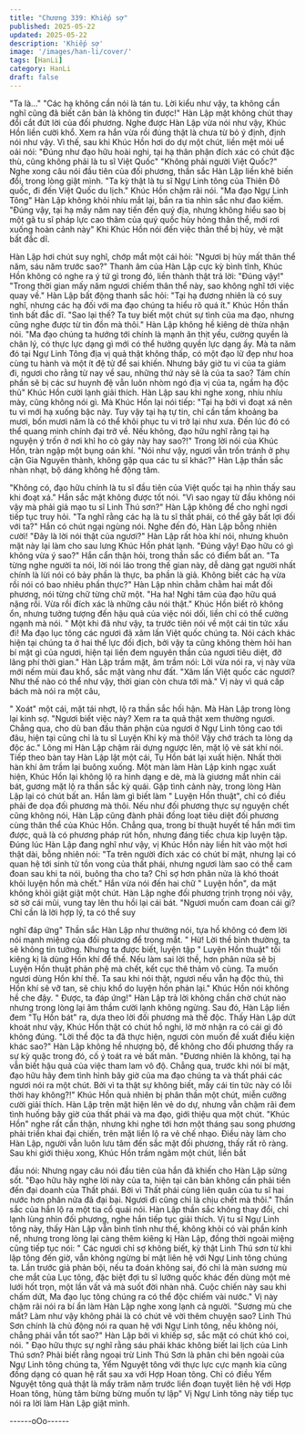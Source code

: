 ```yaml
---
title: "Chương 339: Khiếp sợ"
published: 2025-05-22
updated: 2025-05-22
description: 'Khiếp sợ'
image: '/images/han-li/cover/'
tags: [HanLi]
category: HanLi
draft: false
---
```


"Ta là…"
"Các hạ không cần nói là tán tu. Lời kiểu như vậy, ta không cần
nghĩ cũng đã biết căn bản là không tin được!" Hàn Lập mặt không
chút thay đổi cắt đứt lời của đối phương.
Nghe được Hàn Lập vừa nói như vậy, Khúc Hồn liền cười khổ.
Xem ra hắn vừa rồi đúng thật là chưa từ bỏ ý định, định nói như
vậy.
Vì thế, sau khi Khúc Hồn hơi do dự một chút, liền mệt mỏi uể oải
nói:
"Đúng như đạo hữu hoài nghi, tại hạ thân phận đích xác có chút
đặc thù, cũng không phải là tu sĩ Việt Quốc"
"Không phải người Việt Quốc?" Nghe xong câu nói đầu tiên của
đối phương, thần sắc Hàn Lập liền khẽ biến đổi, trong lòng giật
mình.
"Ta kỳ thật là tu sĩ Ngự Linh tông của Thiên Đô quốc, đi đến Việt
Quốc du lịch." Khúc Hồn chậm rãi nói.
"Ma đạo Ngự Linh Tông"
Hàn Lập không khỏi nhíu mắt lại, bắn ra tia nhìn sắc như đao
kiếm.
"Đúng vậy, tại hạ mấy năm nay tiến đến quý địa, nhưng không
hiểu sao bị một gã tu sĩ pháp lực cao thâm của quý quốc hủy
hỏng thân thể, mới rơi xuống hoàn cảnh này" Khi Khúc Hồn nói
đến việc thân thể bị hủy, vẻ mặt bất đắc dĩ.

Hàn Lập hơi chút suy nghĩ, chớp mắt một cái hỏi:
"Ngươi bị hủy mất thân thể năm, sáu năm trước sao?"
Thanh âm của Hàn Lập cực kỳ bình tĩnh, Khúc Hồn không có
nghe ra ý tứ gì trong đó, liền thành thật trả lời:
"Đúng vậy!"
"Trong thời gian mấy năm ngươi chiếm thân thể này, sao không
nghĩ tới việc quay về." Hàn Lập bất động thanh sắc hỏi:
"Tại hạ đương nhiên là có suy nghĩ, nhưng các hạ đối với ma đạo
chúng ta hiểu rõ quá ít." Khúc Hồn thần tình bất đắc dĩ.
"Sao lại thế? Ta tuy biết một chút sự tình của ma đạo, nhưng cũng
nghe được từ tin đồn mà thôi." Hàn Lập không hề kiêng dè thừa
nhận nói.
"Ma đạo chúng ta hướng tới chính là mạnh ăn thịt yếu, cường
quyền là chân lý, có thực lực dạng gì mới có thể hưởng quyền lực
dạng ấy. Mà ta năm đó tại Ngự Linh Tông địa vị quả thật không
thấp, có một đạo lữ đẹp như hoa cùng tu hành và một ít đệ tử để
sai khiến. Nhưng bây giờ tu vi của ta giảm đi, ngươi cho rằng từ
nay về sau, những thứ này sẽ là của ta sao? Tám chín phần sẽ bị
các sư huynh đệ vẫn luôn nhòm ngó địa vị của ta, ngầm hạ độc
thủ" Khúc Hồn cười lạnh giải thích.
Hàn Lập sau khi nghe xong, nhíu nhíu mày, cũng không nói gì.
Mà Khúc Hồn lại nói tiếp: "Tại hạ bởi vì đoạt xá nên tu vi mới hạ
xuống bậc này. Tuy vậy tại hạ tự tin, chỉ cần tầm khoảng ba mươi,
bốn mươi năm là có thể khôi phục tu vi trở lại như xưa. Đến lúc đó
có thể quang minh chính đại trở về. Nếu không, đạo hữu nghĩ
rằng tại hạ nguyện ý trốn ở nơi khỉ ho cò gáy này hay sao?!"
Trong lời nói của Khúc Hồn, tràn ngập một bụng oán khí.
"Nói như vậy, ngươi vẫn trốn tránh ở phụ cận Gia Nguyên thành,
không gặp qua các tu sĩ khác?" Hàn Lập thần sắc nhàn nhạt, bộ
dáng không hề động tâm.

"Không có, đạo hữu chính là tu sĩ đầu tiên của Việt quốc tại hạ
nhìn thấy sau khi đoạt xá." Hắn sắc mặt không được tốt nói.
"Vì sao ngay từ đầu không nói vậy mà phải giả mạo tu sĩ Linh Thú
sơn?" Hàn Lập không để cho nghỉ ngơi tiếp tục truy hỏi.
"Ta nghĩ rằng các hạ là tu sĩ thất phái, có thể gây bất lợi đối với
ta?" Hắn có chút ngại ngùng nói.
Nghe đến đó, Hàn Lập bỗng nhiên cười!
"Đây là lời nói thật của ngươi?" Hàn Lập rất hòa khí nói, nhưng
khuôn mặt này lại làm cho sau lưng Khúc Hồn phát lạnh.
"Đúng vậy! Đạo hữu có gì không vừa ý sao?" Hắn cẩn thận hỏi,
trong thần sắc có điểm bất an.
"Ta từng nghe người ta nói, lời nói láo trong thế gian này, dễ dàng
gạt người nhất chính là lừi nói có bảy phần là thực, ba phần là giả.
Không biết các hạ vừa rồi nói có bao nhiêu phần thực?" Hàn Lập
nhìn chằm chằm hai mắt đối phương, nói từng chữ từng chữ một.
"Ha ha! Nghi tâm của đạo hữu quá nặng rồi. Vừa rồi đích xác là
những câu nói thật." Khúc Hồn biết rõ không ổn, nhưng tưởng
tượng đến hậu quả của việc nói dối, liền chỉ có thể cường ngạnh
mà nói.
" Một khi đã như vậy, ta trước tiên nói về một cái tin tức xấu đi! Ma
đạo lục tông các ngươi đã xâm lấn Việt quốc chúng ta. Nói cách
khác hiện tại chúng ta ở hai thế lực đối địch, bởi vậy ta cũng
không thèm hỏi han bí mật gì của ngươi, hiện tại liền đem nguyên
thần của ngươi tiêu diệt, đỡ lãng phí thời gian." Hàn Lập trầm mặt,
âm trầm nói:
Lời vừa nói ra, vị này vừa mới nếm mùi đau khổ, sắc mặt vàng
như đất.
"Xâm lấn Việt quốc các ngươi? Như thế nào có thể như vậy, thời
gian còn chưa tới mà." Vị này vì quá cấp bách mà nói ra một câu,

" Xoát" một cái, mặt tái nhợt, lộ ra thần sắc hối hận.
Mà Hàn Lập trong lòng lại kinh sợ.
"Ngươi biết việc này? Xem ra ta quả thật xem thường ngươi.
Chẳng qua, cho dù ban đầu thân phận của ngươi ở Ngự Linh tông
cao tới đâu, hiện tại cũng chỉ là tu sĩ Luyện Khí kỳ mà thôi! Vậy
chớ trách ta lòng dạ độc ác." Lông mi Hàn Lập chậm rãi dựng
ngược lên, mặt lộ vẻ sát khí nói.
Tiếp theo bàn tay Hàn Lập lật một cái, Tụ Hồn bát lại xuất hiện.
Nhất thời hàn khí âm trầm lại buông xuống.
Một màn làm Hàn Lập kinh ngạc xuất hiện, Khúc Hồn lại không lộ
ra hình dạng e dè, mà là giương mắt nhìn cái bát, gương mặt lộ
ra thần sắc kỳ quái.
Gặp tình cảnh này, trong lòng Hàn Lập lại có chút bất an.
Hắn làm gì biết làm " Luyện Hồn thuật", chỉ có điều phải đe dọa
đối phương mà thôi. Nếu như đối phương thực sự nguyện chết
cũng không nói, Hàn Lập cũng đành phải đồng loạt tiêu diệt đối
phương cùng thân thể của Khúc Hồn. Chẳng qua, trong bí thuật
huyết tế hắn mới tìm được, quả là có phương pháp rút hồn,
nhưng đáng tiếc chưa kịp luyện tập.
Đúng lúc Hàn Lập đang nghĩ như vậy, vị Khúc Hồn này liền hít
vào một hơi thật dài, bỗng nhiên nói:
"Ta trên người đích xác có chút bí mật, nhưng lại có quan hệ tới
sinh tử tồn vong của thất phái, nhưng ngươi làm sao có thể cam
đoan sau khi ta nói, buông tha cho ta? Chỉ sợ hơn phân nửa là
khó thoát khỏi luyện hồn mà chết." Hắn vừa nói đến hai chữ "
Luyện hồn", da mặt không khỏi giật giật một chút.
Hàn Lập nghe đối phương trịnh trọng nói vậy, sờ sờ cái mũi, vung
tay lên thu hồi lại cái bát.
"Ngươi muốn cam đoan cái gì? Chỉ cần là lời hợp lý, ta có thể suy

nghĩ đáp ứng" Thần sắc Hàn Lập như thường nói, tựa hồ không
có đem lời nói mạnh miệng của đối phương để trong mắt.
" Hừ! Lời thề bình thường, ta sẽ không tin tưởng. Nhưng ta được
biết, luyện tập " Luyện Hồn thuật" tối kiêng kị là dùng Hồn khí để
thề. Nếu làm sai lời thề, hơn phân nửa sẽ bị Luyện Hồn thuật
phản phệ mà chết, kết cục thê thảm vô cùng. Ta muốn ngươi
dùng Hồn khí thề. Ta sau khi nói thật, ngươi nếu vẫn hạ độc thủ,
thì Hồn khí sẽ vỡ tan, sẽ chịu khổ do luyện hồn phản lại." Khúc
Hồn nói không hề che đậy.
" Được, ta đáp ứng!" Hàn Lập trả lời không chần chờ chút nào
nhưng trong lòng lại âm thầm cười lạnh không ngừng.
Sau đó, Hàn Lập liền đem "Tụ Hồn bát" ra, dựa theo lời đối
phương mà thề độc.
Thấy Hàn Lập dứt khoát như vậy, Khúc Hồn thật có chút hồ nghi,
lờ mờ nhận ra có cái gì đó không đúng.
"Lời thề độc ta đã thực hiện, ngươi còn muốn đề xuất điều kiện
khác sao?" Hàn Lập không hề nhượng bộ, để không cho đối
phương thấy ra sự kỳ quặc trong đó, cố ý toát ra vẻ bất mãn.
"Đương nhiên là không, tại hạ vẫn biết hậu quả của việc tham lam
vô độ. Chẳng qua, trước khi nói bí mật, đạo hữu hãy đem tình
hình bây giờ của ma đạo chúng ta và thất phái các ngươi nói ra
một chút. Bởi vì ta thật sự không biết, mấy cái tin tức này có lỗi
thời hay không?!" Khúc Hồn quả nhiên bị phân thần một chút,
miễn cưỡng cười giải thích.
Hàn Lập trên mặt hiện lên vẻ do dự, nhưng vẫn chậm rãi đem tình
huống bây giờ của thất phái và ma đạo, giới thiệu qua một chút.
"Khúc Hồn" nghe rất cẩn thận, nhưng khi nghe tới hơn một tháng
sau song phương phải triển khai đại chiến, trên mặt liền lộ ra vẻ
chế nhạo. Điều này làm cho Hàn Lập, người vẫn luôn lưu tâm đến
sắc mặt đối phương, thấy rất rõ ràng.
Sau khi giới thiệu xong, Khúc Hồn trầm ngâm một chút, liền bắt

đầu nói:
Nhưng ngay câu nói đầu tiên của hắn đã khiến cho Hàn Lập sửng
sốt.
"Đạo hữu hãy nghe lời này của ta, hiện tại căn bản không cần
phải tiến đến đại doanh của Thất phái. Bởi vì Thất phái cùng liên
quân của tu sĩ hai nước hơn phân nửa đã đại bại. Ngươi đi cũng
chỉ là chịu chết mà thôi." Thần sắc của hắn lộ ra một tia cổ quái
nói.
Hàn Lập thần sắc không thay đổi, chỉ lạnh lùng nhìn đối phương,
nghe hắn tiếp tục giải thích.
Vị tu sĩ Ngự Linh tông này, thấy Hàn Lập vẫn bình tĩnh như thế,
không khỏi có vài phần kính nể, nhưng trong lòng lại càng thêm
kiêng kị Hàn Lập, đồng thời ngoài miệng cũng tiếp tục nói:
" Các ngươi chỉ sợ không biết, kỳ thật Linh Thú sơn từ khi lập tông
đến giờ, vẫn không ngừng bí mật liên hệ với Ngự Linh tông chúng
ta. Lần trước giả phản bội, nếu ta đoán không sai, đó chỉ là màn
sương mù che mắt của Lục tông, đặc biệt đợi tu sĩ lưỡng quốc
khác đến dùng một mẻ lưới hốt trọn, một lần vất vả mà suốt đời
nhàn nhã. Cuộc chiến này sau khi chấm dứt, Ma đạo lục tông
chúng ra có thể độc chiếm vài nước." Vị này chậm rãi nói ra bí ẩn
làm Hàn Lập nghe xong lạnh cả người.
"Sương mù che mắt? Làm như vậy không phải là có chút vẽ vời
thêm chuyện sao? Linh Thú Sơn chính là chủ động nói ra quan hệ
với Ngự Linh tông, nếu không nói, chẳng phải vẫn tốt sao?" Hàn
Lập bởi vì khiếp sợ, sắc mặt có chút khó coi, nói.
" Đạo hữu thực sự nghĩ rằng sáu phái khác không biết lai lịch của
Linh Thú sơn? Phải biết rằng ngoại trừ Linh Thú Sơn là phân chi
bên ngoài của Ngự Linh tông chúng ta, Yểm Nguyệt tông với thực
lực cực mạnh kia cũng đồng dạng có quan hệ rất sau xa với Hợp
Hoan tông. Chỉ có điều Yểm Nguyệt tông quả thật là mấy trăm
năm trước liền đoạn tuyệt liên hệ với Hợp Hoan tông, hùng tâm
bừng bừng muốn tự lập" Vị Ngự Linh tông này tiếp tục nói ra lời
làm Hàn Lập giật mình.

------oOo------
